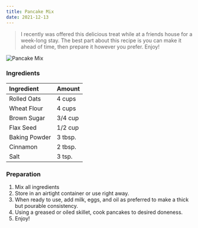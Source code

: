 ```yaml
---
title: Pancake Mix
date: 2021-12-13
---
```


> I recently was offered this delicious treat while at a friends house for a week-long stay. The best part about this recipe is you can make it ahead of time, then prepare it however you prefer. Enjoy!

![Pancake Mix](https://external-content.duckduckgo.com/iu/?u=http%3A%2F%2Fwww.modernhoney.com%2Fwp-content%2Fuploads%2F2017%2F01%2FDSC_0516-copy.jpg&f=1&nofb=1)

### Ingredients

|  Ingredient          | Amount   |
|:---------------------|:---------|
| Rolled Oats          | 4 cups   |
| Wheat Flour          | 4 cups   |
| Brown Sugar          | 3/4 cup  |
| Flax Seed            | 1/2 cup  |
| Baking Powder        | 3 tbsp.  |
| Cinnamon             | 2 tbsp.  |
| Salt                 | 3 tsp.   |

### Preparation

1. Mix all ingredients
2. Store in an airtight container or use right away.
3. When ready to use, add milk, eggs, and oil as preferred to make a thick but pourable consistency.
4. Using a greased or oiled skillet, cook pancakes to desired doneness.
5. Enjoy!

